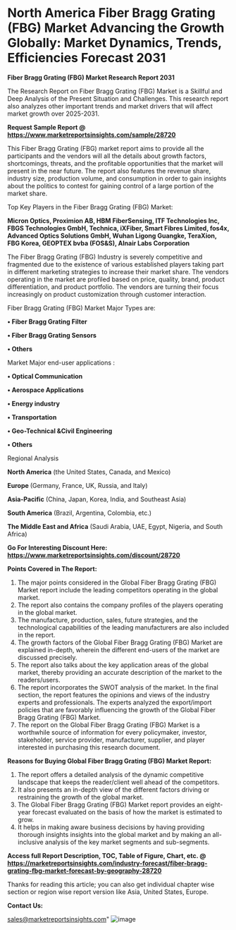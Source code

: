 # North America Fiber Bragg Grating (FBG) Market Advancing the Growth Globally: Market Dynamics, Trends, Efficiencies Forecast 2031

<strong>Fiber Bragg Grating (FBG) Market Research Report 2031</strong>

The Research Report on Fiber Bragg Grating (FBG) Market is a Skillful and Deep Analysis of the Present Situation and Challenges. This research report also analyzes other important trends and market drivers that will affect market growth over 2025-2031.

<strong>Request Sample Report @ <a href=https://www.marketreportsinsights.com/sample/28720>https://www.marketreportsinsights.com/sample/28720</a></strong>

This Fiber Bragg Grating (FBG) market report aims to provide all the participants and the vendors will all the details about growth factors, shortcomings, threats, and the profitable opportunities that the market will present in the near future. The report also features the revenue share, industry size, production volume, and consumption in order to gain insights about the politics to contest for gaining control of a large portion of the market share.

Top Key Players in the Fiber Bragg Grating (FBG) Market:

<strong>Micron Optics, Proximion AB, HBM FiberSensing, ITF Technologies Inc, FBGS Technologies GmbH, Technica, iXFiber, Smart Fibres Limited, fos4x, Advanced Optics Solutions GmbH, Wuhan Ligong Guangke, TeraXion, FBG Korea, GEOPTEX bvba (FOS&S), Alnair Labs Corporation</strong>

The Fiber Bragg Grating (FBG) Industry is severely competitive and fragmented due to the existence of various established players taking part in different marketing strategies to increase their market share. The vendors operating in the market are profiled based on price, quality, brand, product differentiation, and product portfolio. The vendors are turning their focus increasingly on product customization through customer interaction.

Fiber Bragg Grating (FBG) Market Major Types are:

<strong>• Fiber Bragg Grating Filter

• Fiber Bragg Grating Sensors

• Others</strong>

Market Major end-user applications :

<strong>• Optical Communication

• Aerospace Applications

• Energy industry

• Transportation

• Geo-Technical &Civil Engineering

• Others</strong>

Regional Analysis

</u><strong><b>North America</b></strong> (the United States, Canada, and Mexico)

<strong><b>Europe </b></strong>(Germany, France, UK, Russia, and Italy)

<strong><b>Asia-Pacific</b></strong> (China, Japan, Korea, India, and Southeast Asia)

<strong><b>South America</b></strong> (Brazil, Argentina, Colombia, etc.)

<strong><b>The Middle East and Africa</b></strong> (Saudi Arabia, UAE, Egypt, Nigeria, and South Africa)

<strong>Go For Interesting Discount Here: <a href=https://www.marketreportsinsights.com/discount/28720>https://www.marketreportsinsights.com/discount/28720</a></strong>

<strong>Points Covered in The Report:</strong>
<ol>
  <li>The major points considered in the Global Fiber Bragg Grating (FBG) Market report include the leading competitors operating in the global market.</li>
  <li>The report also contains the company profiles of the players operating in the global market.</li>
  <li>The manufacture, production, sales, future strategies, and the technological capabilities of the leading manufacturers are also included in the report.</li>
  <li>The growth factors of the Global Fiber Bragg Grating (FBG) Market are explained in-depth, wherein the different end-users of the market are discussed precisely.</li>
  <li>The report also talks about the key application areas of the global market, thereby providing an accurate description of the market to the readers/users.</li>
  <li>The report incorporates the SWOT analysis of the market. In the final section, the report features the opinions and views of the industry experts and professionals. The experts analyzed the export/import policies that are favorably influencing the growth of the Global Fiber Bragg Grating (FBG) Market.</li>
  <li>The report on the Global Fiber Bragg Grating (FBG) Market is a worthwhile source of information for every policymaker, investor, stakeholder, service provider, manufacturer, supplier, and player interested in purchasing this research document.</li>
</ol>
<strong>Reasons for Buying Global Fiber Bragg Grating (FBG) Market Report:</strong>

<ol>
  <li>The report offers a detailed analysis of the dynamic competitive landscape that keeps the reader/client well ahead of the competitors.</li>
  <li>It also presents an in-depth view of the different factors driving or restraining the growth of the global market.</li>
  <li>The Global Fiber Bragg Grating (FBG) Market report provides an eight-year forecast evaluated on the basis of how the market is estimated to grow.</li>
  <li>It helps in making aware business decisions by having providing thorough insights insights into the global market and by making an all-inclusive analysis of the key market segments and sub-segments.</li>
</ol>
<strong>Access full Report Description, TOC, Table of Figure, Chart, etc. @ <a href=https://marketreportsinsights.com/industry-forecast/fiber-bragg-grating-fbg-market-forecast-by-geography-28720>https://marketreportsinsights.com/industry-forecast/fiber-bragg-grating-fbg-market-forecast-by-geography-28720</a></strong>


Thanks for reading this article; you can also get individual chapter wise section or region wise report version like Asia, United States, Europe.

<strong>Contact Us:</strong>

sales@marketreportsinsights.com"
![image](https://github.com/user-attachments/assets/7bdec69f-6bc7-4589-a98b-9865f875b937)
